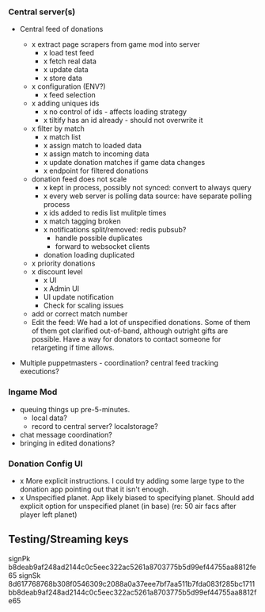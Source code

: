 ### Central server(s)

- Central feed of donations
  - x extract page scrapers from game mod into server
    - x load test feed
    - x fetch real data
    - x update data
    - x store data
  - x configuration (ENV?)
    - x feed selection
  - x adding uniques ids
    - x no control of ids - affects loading strategy
    - x tiltify has an id already - should not overwrite it
  - x filter by match
    - x match list
    - x assign match to loaded data
    - x assign match to incoming data
    - x update donation matches if game data changes
    - x endpoint for filtered donations
  - donation feed does not scale
    - x kept in process, possibly not synced: convert to always query
    - x every web server is polling data source: have separate polling process
    - x ids added to redis list mulitple times
    - x match tagging broken
    - x notifications split/removed: redis pubsub?
      - handle possible duplicates
      - forward to websocket clients
    - donation loading duplicated
  - x priority donations
  - x discount level
    - x UI
    - x Admin UI
    - UI update notification
    - Check for scaling issues
  - add or correct match number
  - Edit the feed: We had a lot of unspecified donations. Some of them of them got clarified out-of-band,  although outright gifts are possible. Have a way for donators to contact someone for retargeting if time allows.

- Multiple puppetmasters - coordination? central feed tracking executions?

### Ingame Mod

- queuing things up pre-5-minutes.
  - local data?
  - record to central server? localstorage?
- chat message coordination?
- bringing in edited donations?

### Donation Config UI

- x More explicit instructions. I could try adding some large type to the donation app pointing out that it isn't enough.
- x Unspecified planet. App likely biased to specifying planet. Should add explicit option for unspecified planet (in base) (re: 50 air facs after player left planet)

## Testing/Streaming keys

signPk b8deab9af248ad2144c0c5eec322ac5261a8703775b5d99ef44755aa8812fe65
signSk 8d617768768b308f0546309c2088a0a37eee7bf7aa511b7fda083f285bc1711bb8deab9af248ad2144c0c5eec322ac5261a8703775b5d99ef44755aa8812fe65
